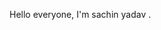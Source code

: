 Hello everyone, I'm sachin yadav . 
 



<!---
sachinyadav78787/sachinyadav78787 is a ✨ special ✨ repository because its `README.md` (this file) appears on your GitHub profile.
You can click the Preview link to take a look at your changes.
--->
